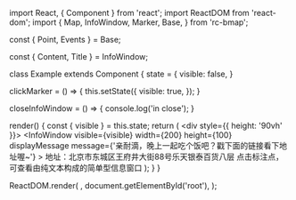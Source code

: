 import React, { Component } from 'react';
import ReactDOM from 'react-dom';
import {
  Map, InfoWindow,
  Marker, Base,
} from 'rc-bmap';

const { Point, Events } = Base;

const { Content, Title } = InfoWindow;

class Example extends Component {
  state = {
    visible: false,
  }

  clickMarker = () => {
    this.setState({
      visible: true,
    });
  }

  closeInfoWindow = () => {
    console.log('in close');
  }

  render() {
    const {
      visible
    } = this.state;
    return (
      <div style={{ height: '90vh' }}>
        <Map
          ak="WAeVpuoSBH4NswS30GNbCRrlsmdGB5Gv"
          zoom={15}
          scrollWheelZoom
        >
          <Point name="center" lng="116.404" lat="39.915" />
          <Marker>
            <Point lng="116.404" lat="39.915" />
            <Events click={this.clickMarker} />
          </Marker>
          <InfoWindow
            visible={visible}
            width={200}
            height={100}
            displayMessage
            message={'亲耐滴，晚上一起吃个饭吧？戳下面的链接看下地址喔~'}
          >
            <Point lng="116.404" lat="39.915" />
            <Title>海底捞王府井店</Title>
            <Content>
              地址：北京市东城区王府井大街88号乐天银泰百货八层
            </Content>
            <Events close={this.closeInfoWindow} />
          </InfoWindow>
        </Map>
        点击标注点，可查看由纯文本构成的简单型信息窗口
      </div>
    );
  }
}

ReactDOM.render(
  <Example />,
  document.getElementById('root'),
);
